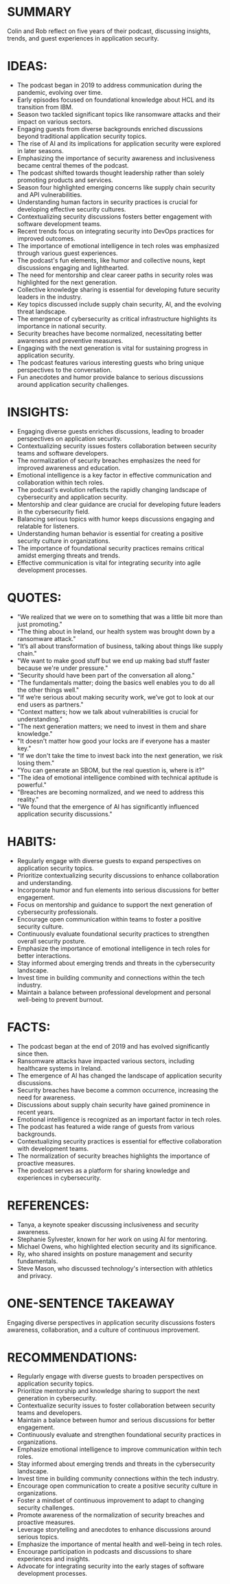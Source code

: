# SUMMARY
Colin and Rob reflect on five years of their podcast, discussing insights, trends, and guest experiences in application security.

# IDEAS:
- The podcast began in 2019 to address communication during the pandemic, evolving over time.
- Early episodes focused on foundational knowledge about HCL and its transition from IBM.
- Season two tackled significant topics like ransomware attacks and their impact on various sectors.
- Engaging guests from diverse backgrounds enriched discussions beyond traditional application security topics.
- The rise of AI and its implications for application security were explored in later seasons.
- Emphasizing the importance of security awareness and inclusiveness became central themes of the podcast.
- The podcast shifted towards thought leadership rather than solely promoting products and services.
- Season four highlighted emerging concerns like supply chain security and API vulnerabilities.
- Understanding human factors in security practices is crucial for developing effective security cultures.
- Contextualizing security discussions fosters better engagement with software development teams.
- Recent trends focus on integrating security into DevOps practices for improved outcomes.
- The importance of emotional intelligence in tech roles was emphasized through various guest experiences.
- The podcast's fun elements, like humor and collective nouns, kept discussions engaging and lighthearted.
- The need for mentorship and clear career paths in security roles was highlighted for the next generation.
- Collective knowledge sharing is essential for developing future security leaders in the industry.
- Key topics discussed include supply chain security, AI, and the evolving threat landscape.
- The emergence of cybersecurity as critical infrastructure highlights its importance in national security.
- Security breaches have become normalized, necessitating better awareness and preventive measures.
- Engaging with the next generation is vital for sustaining progress in application security.
- The podcast features various interesting guests who bring unique perspectives to the conversation.
- Fun anecdotes and humor provide balance to serious discussions around application security challenges.

# INSIGHTS:
- Engaging diverse guests enriches discussions, leading to broader perspectives on application security.
- Contextualizing security issues fosters collaboration between security teams and software developers.
- The normalization of security breaches emphasizes the need for improved awareness and education.
- Emotional intelligence is a key factor in effective communication and collaboration within tech roles.
- The podcast's evolution reflects the rapidly changing landscape of cybersecurity and application security.
- Mentorship and clear guidance are crucial for developing future leaders in the cybersecurity field.
- Balancing serious topics with humor keeps discussions engaging and relatable for listeners.
- Understanding human behavior is essential for creating a positive security culture in organizations.
- The importance of foundational security practices remains critical amidst emerging threats and trends.
- Effective communication is vital for integrating security into agile development processes.

# QUOTES:
- "We realized that we were on to something that was a little bit more than just promoting."
- "The thing about in Ireland, our health system was brought down by a ransomware attack."
- "It’s all about transformation of business, talking about things like supply chain."
- "We want to make good stuff but we end up making bad stuff faster because we're under pressure."
- "Security should have been part of the conversation all along."
- "The fundamentals matter; doing the basics well enables you to do all the other things well."
- "If we’re serious about making security work, we’ve got to look at our end users as partners."
- "Context matters; how we talk about vulnerabilities is crucial for understanding."
- "The next generation matters; we need to invest in them and share knowledge."
- "It doesn't matter how good your locks are if everyone has a master key."
- "If we don't take the time to invest back into the next generation, we risk losing them."
- "You can generate an SBOM, but the real question is, where is it?"
- "The idea of emotional intelligence combined with technical aptitude is powerful."
- "Breaches are becoming normalized, and we need to address this reality."
- "We found that the emergence of AI has significantly influenced application security discussions."

# HABITS:
- Regularly engage with diverse guests to expand perspectives on application security topics.
- Prioritize contextualizing security discussions to enhance collaboration and understanding.
- Incorporate humor and fun elements into serious discussions for better engagement.
- Focus on mentorship and guidance to support the next generation of cybersecurity professionals.
- Encourage open communication within teams to foster a positive security culture.
- Continuously evaluate foundational security practices to strengthen overall security posture.
- Emphasize the importance of emotional intelligence in tech roles for better interactions.
- Stay informed about emerging trends and threats in the cybersecurity landscape.
- Invest time in building community and connections within the tech industry.
- Maintain a balance between professional development and personal well-being to prevent burnout.

# FACTS:
- The podcast began at the end of 2019 and has evolved significantly since then.
- Ransomware attacks have impacted various sectors, including healthcare systems in Ireland.
- The emergence of AI has changed the landscape of application security discussions.
- Security breaches have become a common occurrence, increasing the need for awareness.
- Discussions about supply chain security have gained prominence in recent years.
- Emotional intelligence is recognized as an important factor in tech roles.
- The podcast has featured a wide range of guests from various backgrounds.
- Contextualizing security practices is essential for effective collaboration with development teams.
- The normalization of security breaches highlights the importance of proactive measures.
- The podcast serves as a platform for sharing knowledge and experiences in cybersecurity.

# REFERENCES:
- Tanya, a keynote speaker discussing inclusiveness and security awareness.
- Stephanie Sylvester, known for her work on using AI for mentoring.
- Michael Owens, who highlighted election security and its significance.
- Ry, who shared insights on posture management and security fundamentals.
- Steve Mason, who discussed technology's intersection with athletics and privacy.

# ONE-SENTENCE TAKEAWAY
Engaging diverse perspectives in application security discussions fosters awareness, collaboration, and a culture of continuous improvement.

# RECOMMENDATIONS:
- Regularly engage with diverse guests to broaden perspectives on application security topics.
- Prioritize mentorship and knowledge sharing to support the next generation in cybersecurity.
- Contextualize security issues to foster collaboration between security teams and developers.
- Maintain a balance between humor and serious discussions for better engagement.
- Continuously evaluate and strengthen foundational security practices in organizations.
- Emphasize emotional intelligence to improve communication within tech roles.
- Stay informed about emerging trends and threats in the cybersecurity landscape.
- Invest time in building community connections within the tech industry.
- Encourage open communication to create a positive security culture in organizations.
- Foster a mindset of continuous improvement to adapt to changing security challenges.
- Promote awareness of the normalization of security breaches and proactive measures.
- Leverage storytelling and anecdotes to enhance discussions around serious topics.
- Emphasize the importance of mental health and well-being in tech roles.
- Encourage participation in podcasts and discussions to share experiences and insights.
- Advocate for integrating security into the early stages of software development processes.